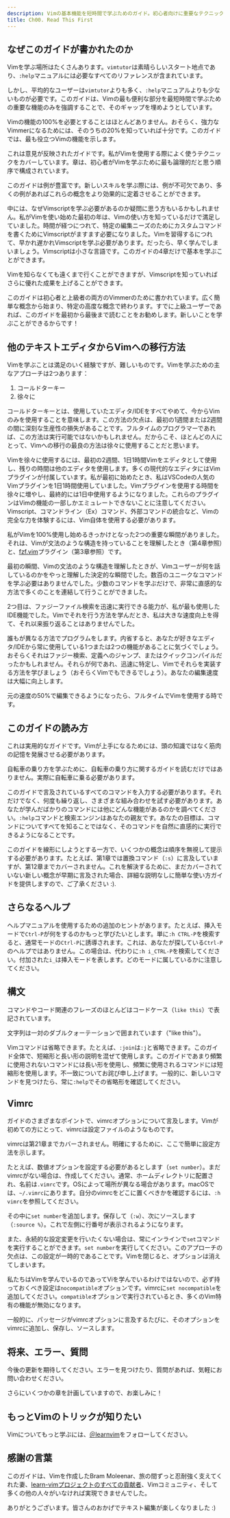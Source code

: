 ```yaml
---
description: Vimの基本機能を短時間で学ぶためのガイド。初心者向けに重要なテクニックと豊富な例を紹介します。
title: Ch00. Read This First
---
```


## なぜこのガイドが書かれたのか

Vimを学ぶ場所はたくさんあります。`vimtutor`は素晴らしいスタート地点であり、`:help`マニュアルには必要なすべてのリファレンスが含まれています。

しかし、平均的なユーザーは`vimtutor`よりも多く、`:help`マニュアルよりも少ないものが必要です。このガイドは、Vimの最も便利な部分を最短時間で学ぶための重要な機能のみを強調することで、そのギャップを埋めようとしています。

Vimの機能の100%を必要とすることはほとんどありません。おそらく、強力なVimmerになるためには、そのうちの20%を知っていれば十分です。このガイドでは、最も役立つVimの機能を示します。

これは意見が反映されたガイドです。私がVimを使用する際によく使うテクニックをカバーしています。章は、初心者がVimを学ぶために最も論理的だと思う順序で構成されています。

このガイドは例が豊富です。新しいスキルを学ぶ際には、例が不可欠であり、多くの例があればこれらの概念をより効果的に定着させることができます。

中には、なぜVimscriptを学ぶ必要があるのか疑問に思う方もいるかもしれません。私がVimを使い始めた最初の年は、Vimの使い方を知っているだけで満足していました。時間が経つにつれて、特定の編集ニーズのためにカスタムコマンドを書くためにVimscriptがますます必要になりました。Vimを習得するにつれて、早かれ遅かれVimscriptを学ぶ必要があります。だったら、早く学んでしまいましょう。Vimscriptは小さな言語です。このガイドの4章だけで基本を学ぶことができます。

Vimを知らなくても遠くまで行くことができますが、Vimscriptを知っていればさらに優れた成果を上げることができます。

このガイドは初心者と上級者の両方のVimmerのために書かれています。広く簡単な概念から始まり、特定の高度な概念で終わります。すでに上級ユーザーであれば、このガイドを最初から最後まで読むことをお勧めします。新しいことを学ぶことができるからです！

## 他のテキストエディタからVimへの移行方法

Vimを学ぶことは満足のいく経験ですが、難しいものです。Vimを学ぶための主なアプローチは2つあります：

1. コールドターキー
2. 徐々に

コールドターキーとは、使用していたエディタ/IDEをすべてやめて、今からVimのみを使用することを意味します。この方法の欠点は、最初の1週間または2週間の間に深刻な生産性の損失があることです。フルタイムのプログラマーであれば、この方法は実行可能ではないかもしれません。だからこそ、ほとんどの人にとって、Vimへの移行の最良の方法は徐々に使用することだと思います。

Vimを徐々に使用するには、最初の2週間、1日1時間Vimをエディタとして使用し、残りの時間は他のエディタを使用します。多くの現代的なエディタにはVimプラグインが付属しています。私が最初に始めたとき、私はVSCodeの人気のVimプラグインを1日1時間使用していました。Vimプラグインを使用する時間を徐々に増やし、最終的には1日中使用するようになりました。これらのプラグインはVimの機能の一部しかエミュレートできないことに注意してください。Vimscript、コマンドライン（Ex）コマンド、外部コマンドの統合など、Vimの完全な力を体験するには、Vim自体を使用する必要があります。

私がVimを100%使用し始めるきっかけとなった2つの重要な瞬間がありました。それは、Vimが文法のような構造を持っていることを理解したとき（第4章参照）と、[fzf.vim](https://github.com/junegunn/fzf.vim)プラグイン（第3章参照）です。

最初の瞬間、Vimの文法のような構造を理解したときが、Vimユーザーが何を話しているのかをやっと理解した決定的な瞬間でした。数百のユニークなコマンドを学ぶ必要はありませんでした。少数のコマンドを学ぶだけで、非常に直感的な方法で多くのことを連結して行うことができました。

2つ目は、ファジーファイル検索を迅速に実行できる能力が、私が最も使用したIDE機能でした。Vimでそれを行う方法を学んだとき、私は大きな速度向上を得て、それ以来振り返ることはありませんでした。

誰もが異なる方法でプログラムをします。内省すると、あなたが好きなエディタ/IDEから常に使用している1つまたは2つの機能があることに気づくでしょう。おそらくそれはファジー検索、定義へのジャンプ、またはクイックコンパイルだったかもしれません。それらが何であれ、迅速に特定し、Vimでそれらを実装する方法を学びましょう（おそらくVimでもできるでしょう）。あなたの編集速度は大幅に向上します。

元の速度の50%で編集できるようになったら、フルタイムでVimを使用する時です。

## このガイドの読み方

これは実用的なガイドです。Vimが上手になるためには、頭の知識ではなく筋肉の記憶を発展させる必要があります。

自転車の乗り方を学ぶために、自転車の乗り方に関するガイドを読むだけではありません。実際に自転車に乗る必要があります。

このガイドで言及されているすべてのコマンドを入力する必要があります。それだけでなく、何度も繰り返し、さまざまな組み合わせを試す必要があります。あなたが学んだばかりのコマンドには他にどんな機能があるのかを調べてください。`:help`コマンドと検索エンジンはあなたの親友です。あなたの目標は、コマンドについてすべてを知ることではなく、そのコマンドを自然に直感的に実行できるようになることです。

このガイドを線形にしようとする一方で、いくつかの概念は順序を無視して提示する必要があります。たとえば、第1章では置換コマンド（`:s`）に言及していますが、第12章までカバーされません。これを解決するために、まだカバーされていない新しい概念が早期に言及された場合、詳細な説明なしに簡単な使い方ガイドを提供しますので、ご了承ください :).

## さらなるヘルプ

ヘルプマニュアルを使用するための追加のヒントがあります。たとえば、挿入モードで`Ctrl-P`が何をするのかもっと学びたいとします。単に`:h CTRL-P`を検索すると、通常モードの`Ctrl-P`に誘導されます。これは、あなたが探している`Ctrl-P`のヘルプではありません。この場合は、代わりに`:h i_CTRL-P`を検索してください。付加された`i_`は挿入モードを表します。どのモードに属しているかに注意してください。

## 構文

コマンドやコード関連のフレーズのほとんどはコードケース（`like this`）で表記されています。

文字列は一対のダブルクォーテーションで囲まれています（"like this"）。

Vimコマンドは省略できます。たとえば、`:join`は`:j`と省略できます。このガイド全体で、短縮形と長い形の説明を混ぜて使用します。このガイドであまり頻繁に使用されないコマンドには長い形を使用し、頻繁に使用されるコマンドには短縮形を使用します。不一致についてお詫び申し上げます。一般的に、新しいコマンドを見つけたら、常に`:help`でその省略形を確認してください。

## Vimrc

ガイドのさまざまなポイントで、vimrcオプションについて言及します。Vimが初めての方にとって、vimrcは設定ファイルのようなものです。

vimrcは第21章までカバーされません。明確にするために、ここで簡単に設定方法を示します。

たとえば、数値オプションを設定する必要があるとします（`set number`）。まだvimrcがない場合は、作成してください。通常、ホームディレクトリに配置され、名前は`.vimrc`です。OSによって場所が異なる場合があります。macOSでは、`~/.vimrc`にあります。自分のvimrcをどこに置くべきかを確認するには、`:h vimrc`を参照してください。

その中に`set number`を追加します。保存して（`:w`）、次にソースします（`:source %`）。これで左側に行番号が表示されるようになります。

また、永続的な設定変更を行いたくない場合は、常にインラインで`set`コマンドを実行することができます。`set number`を実行してください。このアプローチの欠点は、この設定が一時的であることです。Vimを閉じると、オプションは消えてしまいます。

私たちはVimを学んでいるのであってViを学んでいるわけではないので、必ず持っておくべき設定は`nocompatible`オプションです。vimrcに`set nocompatible`を追加してください。`compatible`オプションで実行されているとき、多くのVim特有の機能が無効になります。

一般的に、パッセージがvimrcオプションに言及するたびに、そのオプションをvimrcに追加し、保存し、ソースします。

## 将来、エラー、質問

今後の更新を期待してください。エラーを見つけたり、質問があれば、気軽にお問い合わせください。

さらにいくつかの章を計画していますので、お楽しみに！

## もっとVimのトリックが知りたい

Vimについてもっと学ぶには、[＠learnvim](https://twitter.com/learnvim)をフォローしてください。

## 感謝の言葉

このガイドは、Vimを作成したBram Moleenar、旅の間ずっと忍耐強く支えてくれた妻、[learn-vimプロジェクトのすべての貢献者](https://github.com/iggredible/Learn-Vim/graphs/contributors)、Vimコミュニティ、そして多くの他の人々がいなければ実現できませんでした。

ありがとうございます。皆さんのおかげでテキスト編集が楽しくなりました :)
